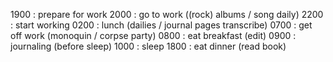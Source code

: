 1900 : prepare for work
2000 : go to work ((rock) albums / song daily)
2200 : start working
0200 : lunch (dailies / journal pages transcribe)
0700 : get off work (monoquin / corpse party)
0800 : eat breakfast (edit)
0900 : journaling (before sleep)
1000 : sleep
1800 : eat dinner (read book)